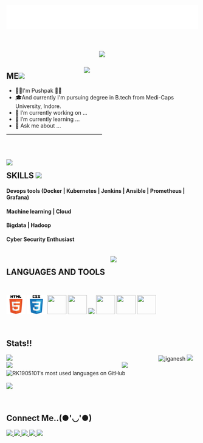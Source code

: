 
<!--### Hi there 👋

<!--
**RK1905101/RK1905101** is a ✨ _special_ ✨ repository because its `README.md` (this file) appears on your GitHub profile.

Here are some ideas to get you started:

- 🔭 I’m currently working on ...
- 🌱 I’m currently learning ...
- 👯 I’m looking to collaborate on ...
- 🤔 I’m looking for help with ...
- 💬 Ask me about ...
- 📫 How to reach me: ...
- 😄 Pronouns: ...
- ⚡ Fun fact: ...
-->


<h1 align="center"> 
<img src="https://github.com/RK1905101/RK1905101/blob/master/Name.svg" width="600px"></h1>
<h1 align="center">
<img src="https://raw.githubusercontent.com/MartinHeinz/MartinHeinz/master/wave.gif" width="55px">
</h1>

<img align='right' src="https://media.giphy.com/media/W8IwSFbHR7p0upZS8B/giphy.gif" width="300"> 

## ME<img src="https://media.giphy.com/media/ZcthNRpghDfqieTcsm/giphy.gif" width="30">

 - 👷‍♂️I'm Pushpak ✌🏻<br>
 - 🎓And currently I'm pursuing degree in B.tech from Medi-Caps University, Indore.<br>
 - 🔭 I’m currently working on ...
 - 🌱 I’m currently learning ...
 - 💬 Ask me about ...


<hr width=50%/>
<br>
<br>
<br>

<img align='left' src="https://media.giphy.com/media/2UvBsxeB6nlONSJYoh/giphy.gif" width="230">



## SKILLS <img src="https://media.giphy.com/media/kkQsJyJBMZsk0/giphy.gif" width="60">
#### Devops tools (Docker | Kubernetes | Jenkins | Ansible | Prometheus | Grafana)<br>
#### Machine learning | Cloud <br>
#### Bigdata | Hadoop<br>
#### Cyber Security Enthusiast


<br>
<img align='right' src="https://media.giphy.com/media/MdSd5OVojIyK8EjaqQ/giphy.gif" width="230">

## LANGUAGES AND TOOLS
<br>

<p>
<img src="https://raw.githubusercontent.com/devicons/devicon/master/icons/html5/html5-original-wordmark.svg" width="50px" height="50px"  margin-left="300px">

<img src="https://raw.githubusercontent.com/devicons/devicon/master/icons/css3/css3-original-wordmark.svg" width="50px" height="50px">
	
<img src ="https://cdn.jsdelivr.net/gh/devicons/devicon/icons/react/react-original-wordmark.svg" width="50px" height="50px">

<img src ="https://cdn.jsdelivr.net/gh/devicons/devicon/icons/java/java-original-wordmark.svg" width="50px" height="50px" >

<img src="https://cdn.jsdelivr.net/gh/devicons/devicon/icons/javascript/javascript-original.svg" width=50px heigth=50px >

<img src ="https://cdn.jsdelivr.net/gh/devicons/devicon/icons/git/git-plain.svg" width="50px" height="50px">

<img src="https://cdn.jsdelivr.net/gh/devicons/devicon/icons/github/github-original-wordmark.svg" width="50px" height="50px"> 

<img src ="https://cdn.jsdelivr.net/gh/devicons/devicon/icons/vscode/vscode-original-wordmark.svg" width="50px" height="50px">

</p>
<br>

 
  ## Stats!! 

   <img src="https://komarev.com/ghpvc/?username=pushpak1809&label=PROFILE VIEWS  &color=red&style=flat" alt="jiganesh"/>  
     <img align='left' src="https://media.giphy.com/media/Hb1m3Eo7Brsdk2ywQF/giphy.gif" width="400"> 


 <img src="https://github-readme-streak-stats.herokuapp.com/?user=pushpak1809&theme=algolia&hide_border=true" width="49%"> 
 
  <img src="https://github-readme-stats.vercel.app/api?username=pushpak1809&show_icons=true&theme=algolia&hide_border=true" width="49%" />
  

  <img align='right' src="https://media.giphy.com/media/Al9XitEIwGgLU9yMfS/giphy.gif" width="200"> 
 
 
  <img align = "center" alt="RK1905101's most used languages on GitHub" src="https://github-readme-stats.vercel.app/api/top-langs/?username=pushpak1809&langs_count=8&layout=compact&bg_color=000000&title_color=E8E500&text_color=F8F2CB&icon_color=9FD410&hide_border=true&hide=jupyter%20notebook,html" width="40%" />
 
  
  </div>
    

<br>
<br>

 

 
 <img align='left' src="https://media.giphy.com/media/vVJHC15nwVzuEaPdzg/giphy.gif" width="270"> 
 
 <br>
<br>
<br>
 

 
  ## Connect Me..(●'◡'●)
  

<a href="shyamtawli2@gmail.com">
  <img src="https://img.shields.io/badge/Gmail-D14836?style=for-the-badge&logo=gmail&logoColor=white"/>
</a>
<a href="https://twitter.com/shyam_tawli">
  <img src="https://img.shields.io/badge/Twitter-1DA1F2?style=for-the-badge&logo=twitter&logoColor=white"/>
</a>


<a href="https://leetcode.com/shyamtawli/">
  <img src="https://img.shields.io/badge/Leetcode-orange?style=for-the-badge&logo=leetcode&logoColor=black"/>
</a>
<a href="https://www.linkedin.com/in/shyamtawli">
  <img src="https://img.shields.io/badge/LinkedIn-0077B5?style=for-the-badge&logo=linkedin&logoColor=white"/> 
 </a> 


<a href="https://www.instagram.com/shyamtawli/">
  <img src="https://img.shields.io/badge/Instagram-E4405F?style=for-the-badge&logo=instagram&logoColor=white"/>
</a>

     
